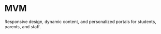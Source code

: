 # MVM
 Responsive design, dynamic content, and personalized portals for students, parents, and staff.
